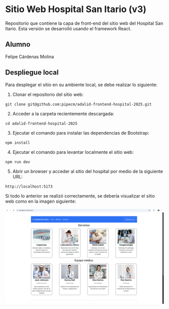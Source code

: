 # Sitio Web Hospital San Itario (v3)
Repositorio que contiene la capa de front-end del sitio web del Hospital San Itario. Esta versión se desarrolló usando el framework React.

## Alumno
Felipe Cárdenas Molina

## Despliegue local
Para desplegar el sitio en su ambiente local, se debe realizar lo siguiente:

1. Clonar el repositorio del sitio web:
```
git clone git@github.com:pipecm/adalid-frontend-hospital-2025.git
```

2. Acceder a la carpeta recientemente descargada:
```
cd adalid-frontend-hospital-2025
```

3. Ejecutar el comando para instalar las dependencias de Bootstrap:
```
npm install
```

4. Ejecutar el comando para levantar localmente el sitio web:
```
npm run dev
```

5. Abrir un browser y acceder al sitio del hospital por medio de la siguiente URL:
```
http://localhost:5173
```

Si todo lo anterior se realizó correctamente, se debería visualizar el sitio web como en la imagen siguiente:

![Sitio web](images/website_react.png "Sitio web")